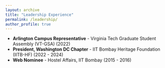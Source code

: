 ```yaml
---
layout: archive
title: "Leadership Experience"
permalink: /leadership/
author_profile: true
---
```



- **Arlington Campus Representative** - Virginia Tech Graduate Student Assembly (VT-GSA) (2022)
- **President, Washington DC Chapter** - IIT Bombay Heritage Foundation (IITB-HF) (2022 - 2024)
- **Web Nominee** - Hostel Affairs, IIT Bombay (2015 - 2016)